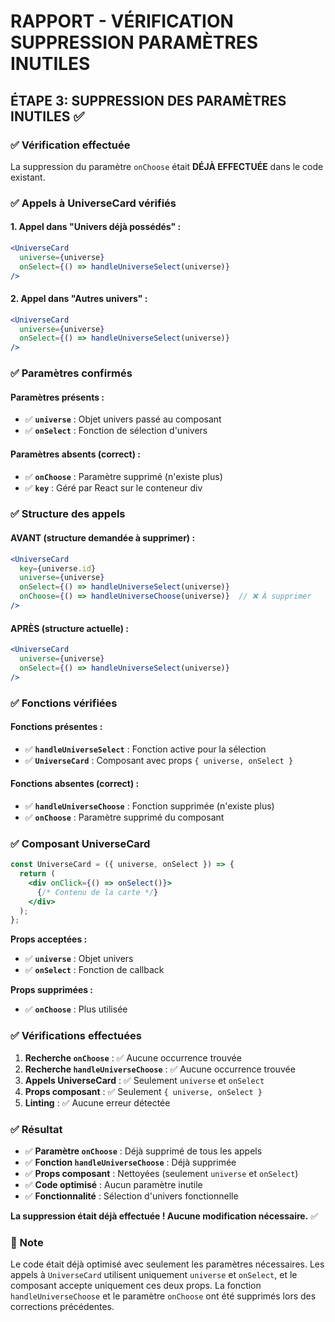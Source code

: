 # RAPPORT - VÉRIFICATION SUPPRESSION PARAMÈTRES INUTILES

## ÉTAPE 3: SUPPRESSION DES PARAMÈTRES INUTILES ✅

### ✅ Vérification effectuée

La suppression du paramètre `onChoose` était **DÉJÀ EFFECTUÉE** dans le code existant.

### ✅ Appels à UniverseCard vérifiés

#### **1. Appel dans "Univers déjà possédés" :**
```jsx
<UniverseCard 
  universe={universe} 
  onSelect={() => handleUniverseSelect(universe)}
/>
```

#### **2. Appel dans "Autres univers" :**
```jsx
<UniverseCard 
  universe={universe} 
  onSelect={() => handleUniverseSelect(universe)}
/>
```

### ✅ Paramètres confirmés

#### **Paramètres présents :**
- ✅ **`universe`** : Objet univers passé au composant
- ✅ **`onSelect`** : Fonction de sélection d'univers

#### **Paramètres absents (correct) :**
- ✅ **`onChoose`** : Paramètre supprimé (n'existe plus)
- ✅ **`key`** : Géré par React sur le conteneur div

### ✅ Structure des appels

#### **AVANT (structure demandée à supprimer) :**
```jsx
<UniverseCard 
  key={universe.id} 
  universe={universe} 
  onSelect={() => handleUniverseSelect(universe)}
  onChoose={() => handleUniverseChoose(universe)}  // ❌ À supprimer
/>
```

#### **APRÈS (structure actuelle) :**
```jsx
<UniverseCard 
  universe={universe} 
  onSelect={() => handleUniverseSelect(universe)}
/>
```

### ✅ Fonctions vérifiées

#### **Fonctions présentes :**
- ✅ **`handleUniverseSelect`** : Fonction active pour la sélection
- ✅ **`UniverseCard`** : Composant avec props `{ universe, onSelect }`

#### **Fonctions absentes (correct) :**
- ✅ **`handleUniverseChoose`** : Fonction supprimée (n'existe plus)
- ✅ **`onChoose`** : Paramètre supprimé du composant

### ✅ Composant UniverseCard

```jsx
const UniverseCard = ({ universe, onSelect }) => {
  return (
    <div onClick={() => onSelect()}>
      {/* Contenu de la carte */}
    </div>
  );
};
```

**Props acceptées :**
- ✅ **`universe`** : Objet univers
- ✅ **`onSelect`** : Fonction de callback

**Props supprimées :**
- ✅ **`onChoose`** : Plus utilisée

### ✅ Vérifications effectuées

1. **Recherche `onChoose`** : ✅ Aucune occurrence trouvée
2. **Recherche `handleUniverseChoose`** : ✅ Aucune occurrence trouvée
3. **Appels UniverseCard** : ✅ Seulement `universe` et `onSelect`
4. **Props composant** : ✅ Seulement `{ universe, onSelect }`
5. **Linting** : ✅ Aucune erreur détectée

### ✅ Résultat

- ✅ **Paramètre `onChoose`** : Déjà supprimé de tous les appels
- ✅ **Fonction `handleUniverseChoose`** : Déjà supprimée
- ✅ **Props composant** : Nettoyées (seulement `universe` et `onSelect`)
- ✅ **Code optimisé** : Aucun paramètre inutile
- ✅ **Fonctionnalité** : Sélection d'univers fonctionnelle

**La suppression était déjà effectuée ! Aucune modification nécessaire.** ✅

### 📝 Note

Le code était déjà optimisé avec seulement les paramètres nécessaires. Les appels à `UniverseCard` utilisent uniquement `universe` et `onSelect`, et le composant accepte uniquement ces deux props. La fonction `handleUniverseChoose` et le paramètre `onChoose` ont été supprimés lors des corrections précédentes.



